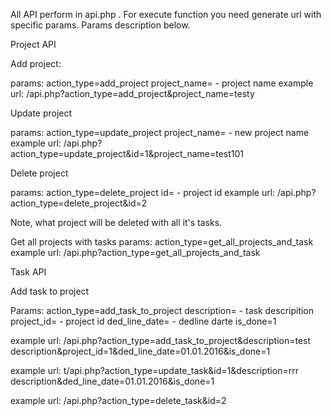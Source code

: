 All API perform in api.php . For execute function you need generate url with specific params. Params description below.

Project API


Add project: 

params:
action_type=add_project
project_name= - project name
example url:
/api.php?action_type=add_project&project_name=testy


Update project

params:
action_type=update_project
project_name= - new project name
example url:
/api.php?action_type=update_project&id=1&project_name=test101

Delete project

params:
action_type=delete_project
id= - project id
example url:
/api.php?action_type=delete_project&id=2

Note, what project will be deleted with all it's tasks.

Get all projects with tasks
params:
action_type=get_all_projects_and_task
example url:
/api.php?action_type=get_all_projects_and_task


Task API

Add task to project

Params:
action_type=add_task_to_project
description= - task descripition
project_id= - project id
ded_line_date= - dedline darte
is_done=1

example url:
/api.php?action_type=add_task_to_project&description=test description&project_id=1&ded_line_date=01.01.2016&is_done=1


example url:
t/api.php?action_type=update_task&id=1&description=rrr description&ded_line_date=01.01.2016&is_done=1

example url:
/api.php?action_type=delete_task&id=2

